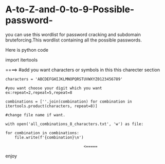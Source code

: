 # A-to-Z-and-0-to-9-Possible-password-
you can use this wordlist for password cracking and subdomain bruteforcing.This wordlist containing  all the possible passwords.

Here is python code

import itertools

====> 
    #add you want characters or symbols in this this charecter section
    
    characters = 'ABCDEFGHIJKLMNOPQRSTUVWXYZ0123456789'
    
    #you want choose your digit which you want ex:repeat=2,repeat=5,repeat=8
    
    combinations = [''.join(combination) for combination in itertools.product(characters, repeat=8)]
    
    #change file name if want. 
    
    with open('all_combinations_8_characters.txt', 'w') as file:
    
    for combination in combinations:
        file.write(f'{combination}\n') 
        
                                      <=====
enjoy
